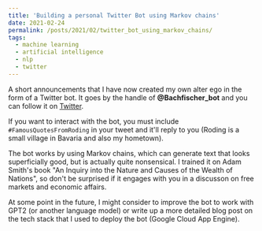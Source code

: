 ```yaml
---
title: 'Building a personal Twitter Bot using Markov chains'
date: 2021-02-24
permalink: /posts/2021/02/twitter_bot_using_markov_chains/
tags:
  - machine learning
  - artificial intelligence
  - nlp
  - twitter
---
```



A short announcements that I have now created my own alter ego in the form of a Twitter bot. It goes by the handle of **@Bachfischer_bot**  and you can follow it on [Twitter](https://twitter.com/Bachfischer_bot/). 

If you want to interact with the bot, you must include `#FamousQuotesFromRoding` in your tweet and it'll reply to you (Roding is a small village in Bavaria and also my hometown).  

The bot works by using Markov chains, which can generate text that looks superficially good, but is actually quite nonsensical. I trained it on Adam Smith's book "An Inquiry into the Nature and Causes of the Wealth of Nations", so don't be surprised if it engages with you in a discusson on free markets and economic affairs. 

At some point in the future, I might consider to improve the bot to work with GPT2 (or another language model) or write up a more detailed blog post on the tech stack that I used to deploy the bot (Google Cloud App Engine).


